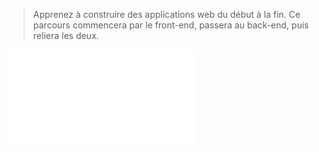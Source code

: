 > Apprenez à construire des applications web du début à la fin. Ce parcours commencera par le front-end, passera au back-end, puis reliera les deux.

![Web Development Foundations](/SEMAINE%201/1.%20Full-Stack%20Engineer/1.%20Web%20Development%20Foundations/Web%20Development%20Foundations.md)
